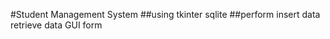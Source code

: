 #Student Management System
##using
  tkinter 
  sqlite
##perform
  insert data
  retrieve data
  GUI form
